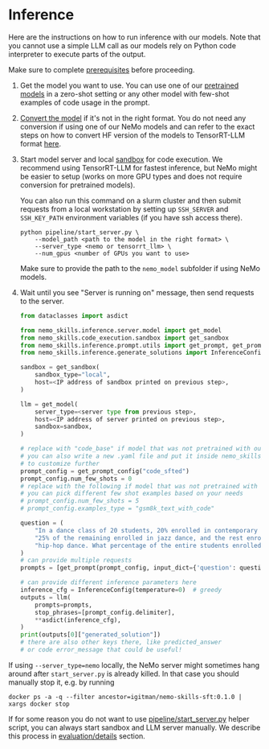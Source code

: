 # Inference

Here are the instructions on how to run inference with our models. Note that you
cannot use a simple LLM call as our models rely on Python code interpreter to execute
parts of the output.

Make sure to complete [prerequisites](/docs/prerequisites.md) before proceeding.


1. Get the model you want to use. You can use one of our
   [pretrained models](https://huggingface.co/collections/nvidia/openmath-65c5619de2ba059be0775014)
   in a zero-shot setting or any other model with few-shot examples of code usage in the prompt.

2. [Convert the model](/docs/checkpoint-conversion.md) if it's not in the right format.
   You do not need any conversion if using one of our NeMo models and can refer to
   the exact steps on how to convert HF version of the models to TensorRT-LLM format
   [here](/docs/reproducing-results.md#evaluation).

3. Start model server and local [sandbox](/docs/sandbox.md) for code execution.
   We recommend using TensorRT-LLM for fastest inference,
   but NeMo might be easier to setup (works on more GPU types and does not require
   conversion for pretrained models).

   You can also run this command on a slurm cluster and then submit requests from a local workstation by setting up
   `SSH_SERVER` and `SSH_KEY_PATH` environment variables (if you have ssh access there).

   ```
   python pipeline/start_server.py \
       --model_path <path to the model in the right format> \
       --server_type <nemo or tensorrt_llm> \
       --num_gpus <number of GPUs you want to use>
   ```

   Make sure to provide the path to the `nemo_model` subfolder if using NeMo models.

4. Wait until you see "Server is running on" message, then send requests to the server.

    ```python
    from dataclasses import asdict

    from nemo_skills.inference.server.model import get_model
    from nemo_skills.code_execution.sandbox import get_sandbox
    from nemo_skills.inference.prompt.utils import get_prompt, get_prompt_config
    from nemo_skills.inference.generate_solutions import InferenceConfig

    sandbox = get_sandbox(
        sandbox_type="local",
        host=<IP address of sandbox printed on previous step>,
    )

    llm = get_model(
        server_type=<server type from previous step>,
        host=<IP address of server printed on previous step>,
        sandbox=sandbox,
    )

    # replace with "code_base" if model that was not pretrained with our pipeline
    # you can also write a new .yaml file and put it inside nemo_skills/inference/prompt
    # to customize further
    prompt_config = get_prompt_config("code_sfted")
    prompt_config.num_few_shots = 0
    # replace with the following if model that was not pretrained with our pipeline
    # you can pick different few shot examples based on your needs
    # prompt_config.num_few_shots = 5
    # prompt_config.examples_type = "gsm8k_text_with_code"

    question = (
        "In a dance class of 20 students, 20% enrolled in contemporary dance, "
        "25% of the remaining enrolled in jazz dance, and the rest enrolled in "
        "hip-hop dance. What percentage of the entire students enrolled in hip-hop dance?"
    )
    # can provide multiple requests
    prompts = [get_prompt(prompt_config, input_dict={'question': question})]

    # can provide different inference parameters here
    inference_cfg = InferenceConfig(temperature=0)  # greedy
    outputs = llm(
        prompts=prompts,
        stop_phrases=[prompt_config.delimiter],
        **asdict(inference_cfg),
    )
    print(outputs[0]["generated_solution"])
    # there are also other keys there, like predicted_answer
    # or code error_message that could be useful!
    ```

If using `--server_type=nemo` locally, the NeMo server might sometimes hang around
after `start_server.py` is already killed. In that case you should manually stop it,
e.g. by running

```
docker ps -a -q --filter ancestor=igitman/nemo-skills-sft:0.1.0 | xargs docker stop
```

If for some reason you do not want to use [pipeline/start_server.py](/pipeline/start_server.py) helper script,
you can always start sandbox and LLM server manually. We describe this process in
[evaluation/details](/docs/evaluation.md#details) section.